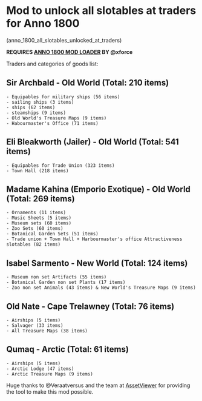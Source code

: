 # Mod to unlock all slotables at traders for Anno 1800
(anno_1800_all_slotables_unlocked_at_traders)

**REQUIRES [ANNO 1800 MOD LOADER](https://github.com/xforce/anno1800-mod-loader/releases) BY @xforce**

Traders and categories of goods list:

## Sir Archbald - Old World (Total: 210 items)
	- Equipables for military ships (56 items)
	- sailing ships (3 items) 
	- ships (62 items) 
	- steamships (9 items)
	- Old World's Treasure Maps (9 items) 
	- Habourmaster's Office (71 items)

## Eli Bleakworth (Jailer) - Old World (Total: 541 items)
	- Equipables for Trade Union (323 items) 
	- Town Hall (218 items)
  
## Madame Kahina (Emporio Exotique) - Old World (Total: 269 items)
	- Ornaments (11 items) 
	- Music Sheets (5 items)
	- Museum sets (60 items) 
	- Zoo Sets (60 items) 
	- Botanical Garden Sets (51 items)
	- Trade union + Town Hall + Harbourmaster's office Attractiveness slotables (82 items)

## Isabel Sarmento - New World (Total: 124 items)
	- Museum non set Artifacts (55 items)
	- Botanical Garden non set Plants (17 items) 
	- Zoo non set Animals (43 items) & New World's Treasure Maps (9 items)

## Old Nate - Cape Trelawney (Total: 76 items)
	- Airships (5 items)
	- Salvager (33 items) 
	- All Treasure Maps (38 items)

## Qumaq - Arctic (Total: 61 items)
	- Airships (5 items)
	- Arctic Lodge (47 items)
	- Arctic Treasure Maps (9 items)

Huge thanks to @Veraatversus and the team at [AssetViewer](https://github.com/Miraak7000/AssetViewer) for providing the tool to make this mod possible.
